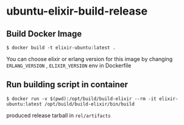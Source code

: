 # ubuntu-elixir-build-release

## Build Docker Image

```console
$ docker build -t elixir-ubuntu:latest .
```

You can choose elixir or erlang version for this image by changing ```ERLANG_VERSION``` , ```ELIXIR_VERSION``` env in Dockerfile

## Run building script in container

```console
$ docker run -v $(pwd):/opt/build/build-elixir --rm -it elixir-ubuntu:latest /opt/build/build-elixir/bin/build 
```

produced release tarball in ```rel/artifacts```